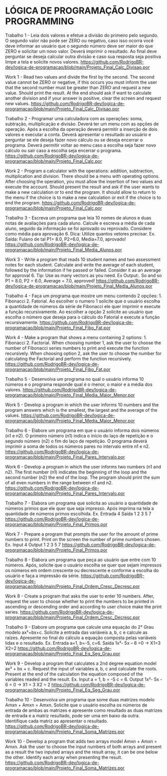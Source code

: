 # LÓGICA DE PROGRAMAÇÃO     LOGIC PROGRAMMING

Trabalho  1 - Leia dois valores e efetue a divisão do primeiro pelo segundo. O segundo valor não pode ser ZERO
              ou negativo, caso isso ocorra você deve informar ao usuário que o segundo número deve ser maior
              do que ZERO e solicitar um novo valor. Deverá imprimir o resultado. Ao final deve perguntar se
              deseja calcular outra divisão e caso sua resposta seja positiva limpe a tela e solicite novos valores.
              https://github.com/RodrigoBR-dev/logica-de-programacao/blob/main/Projeto_Final_Calc_Divisao.por

Work      1 - Read two values and divide the first by the second. The second value cannot be ZERO or negative,
              if this occurs you must inform the user that the second number must be greater than ZERO and request
              a new value. Should print the result. At the end should ask if want to calculate another division
              and if your answer is positive, clear the screen and request new values.
              https://github.com/RodrigoBR-dev/logica-de-programacao/blob/main/Projeto_Final_Calc_Divisao.por


Trabalho  2 - Programar uma calculadora com as operações: soma, subtração, multiplicação e divisão. Deverá ter
              um menu com as opções de operação. Após a escolha da operação deverá permitir a inserção de
              dois valores e executar a conta. Deverá apresentar o resultado ao usuário e perguntar se ele deseja
              fazer novo cálculo ou se deseja encerrar o programa. Deverá permitir voltar ao menu caso a escolha
              seja fazer novo cálculo ou sair caso a escolha seja encerrar o programa.
              https://github.com/RodrigoBR-dev/logica-de-programacao/blob/main/Projeto_Final_Calc.por

Work      2 - Program a calculator with the operations: addition, subtraction, multiplication and division. There
              should be a menu with operating options. After choosing the operation, you must allow the insertion
              of two values and execute the account. Should present the result and ask if the user wants to make
              a new calculation or to end the program. It should allow to return to the menu if the choice is to
              make a new calculation or exit if the choice is to end the program.
              https://github.com/RodrigoBR-dev/logica-de-programacao/blob/main/Projeto_Final_Calc.por


Trabalho  3 - Escreva um programa que leia 10 nomes de alunos e duas notas de avaliações para cada aluno.
              Calcule e escreva a média de cada aluno, seguido da informação se foi aprovado ou reprovado.
              Considere como média para aprovação 6. Dica: Utilize quantos vetores precisar. Ex. Saída: Fulano
              de tal P1= 8.0, P2=6.0, Media=7.0, aprovado!
              https://github.com/RodrigoBR-dev/logica-de-programacao/blob/main/Projeto_Final_Media_Alunos.por

Work      3 - Write a program that reads 10 student names and two assessment notes for each student. Calculate
              and write the average of each student, followed by the information if he passed or failed. Consider
              it as an average for approval 6. Tip: Use as many vectors as you need. Ex Output:. So and so P1 = 8.0,
              P2 = 6.0, Average = 7.0, approved!
              https://github.com/RodrigoBR-dev/logica-de-programacao/blob/main/Projeto_Final_Media_Alunos.por


Trabalho  4 - Faça um programa que mostre um menu contendo 2 opções: 1. Fibonacci 2. Fatorial. Ao escolher o
              numero 1 solicite que o usuário escolha a quantidade de números da série de Fibonacci ele quer
              imprimir e execute a função recursivamente. Ao escolher a opção 2 solicite ao usuário que escolha
              o número que deseja para o cálculo do Fatorial e execute a função recursivamente.
              https://github.com/RodrigoBR-dev/logica-de-programacao/blob/main/Projeto_Final_Fibo_Fat.por

Work      4 - Make a program that shows a menu containing 2 options: 1. Fibonacci 2. Factorial. When choosing number 1,
              ask the user to choose the number of Fibonacci series numbers to print and execute the function
              recursively. When choosing option 2, ask the user to choose the number for calculating the Factorial and
              perform the function recursively.
              https://github.com/RodrigoBR-dev/logica-de-programacao/blob/main/Projeto_Final_Fibo_Fat.por


Trabalho  5 - Desenvolva um programa no qual o usuário informa 10 números e o programa responde qual é o
              menor, o maior e a média dos valores.
              https://github.com/RodrigoBR-dev/logica-de-programacao/blob/main/Projeto_Final_Media_Maior_Menor.por

Work      5 - Develop a program in which the user informs 10 numbers and the program answers which is the smallest, the
              largest and the average of the values.
              https://github.com/RodrigoBR-dev/logica-de-programacao/blob/main/Projeto_Final_Media_Maior_Menor.por


Trabalho  6 - Elabore um programa em que o usuário informa dois números (n1 e n2). O primeiro número (n1)
              indica o início do laço de repetição e o segundo número (n2) o fim do laço de repetição. O
              programa deverá imprimir a soma de todos os números pares no intervalo entre n1 e n2.
              https://github.com/RodrigoBR-dev/logica-de-programacao/blob/main/Projeto_Final_Pares_Intervalo.por

Work      6 - Develop a program in which the user informs two numbers (n1 and n2). The first number (n1) indicates the
              beginning of the loop and the second number (n2) the end of the loop. The program should print the sum of
              all even numbers in the range between n1 and n2.
              https://github.com/RodrigoBR-dev/logica-de-programacao/blob/main/Projeto_Final_Pares_Intervalo.por


Trabalho  7 - Elabora um programa que solicita ao usuário a quantidade de números primos que ele quer que
              seja impresso. Após imprima na tela a quantidade de números primos escolhida. Ex. Entrada 4
              Saída 1 2 3 5 7
              https://github.com/RodrigoBR-dev/logica-de-programacao/blob/main/Projeto_Final_Primos.por

Work      7 - Prepare a program that prompts the user for the amount of prime numbers to print. Print on the screen
              the number of prime numbers chosen. Ex. Input 4 Output 1 2 3 5 7
              https://github.com/RodrigoBR-dev/logica-de-programacao/blob/main/Projeto_Final_Primos.por


Trabalho  8 - Elabora um programa que peça ao usuário que entre com 10 números. Após, solicite que o usuário
              escolha se quer que sejam impressos os números em ordem crescente ou decrescente e conforme
              a escolha do usuário e faça a impressão da série.
              https://github.com/RodrigoBR-dev/logica-de-programacao/blob/main/Projeto_Final_Ordem_Cresc_Decresc.por

Work      8 - Create a program that asks the user to enter 10 numbers. After, request the user to choose whether to print the
              numbers to be printed in ascending or descending order and according to user choice make the print series.
              https://github.com/RodrigoBR-dev/logica-de-programacao/blob/main/Projeto_Final_Ordem_Cresc_Decresc.por


Trabalho  9 - Elabore um programa que calcule uma equação do 2° Grau modelo ax²+bx+c. Solicite a entrada das
              variáveis a, b, c e calcule as raízes. Apresente no final do cálculo a equação composta pelas
              variáveis lidas e o resultado. Ex. Entrada a=1, b=-5, c=6. Saída 1x²- 5x – 6 =0 -> X1=3 X2=2
              https://github.com/RodrigoBR-dev/logica-de-programacao/blob/main/Projeto_Final_Eq_Seg_Grau.por

Work      9 - Develop a program that calculates a 2nd degree equation model ax² + bx + c. Request the input of variables a, b, c
              and calculate the roots. Present at the end of the calculation the equation composed of the variables readed and
              the result. Ex. Input a = 1, b = -5 c = 6. Output 1x²- 5x - 6 = 0 -> X1 = 3 X2 = 2
              https://github.com/RodrigoBR-dev/logica-de-programacao/blob/main/Projeto_Final_Eq_Seg_Grau.por


Trabalho 10 - Desenvolva um programa que some duas matrizes modelo Amxn + Amxn = Amxn. Solicite que o
              usuário escolha os números de entrada de ambas as matrizes e apresente como resultado as duas
              matrizes de entrada e a matriz resultado, pode ser uma em baixo da outra. Identifique cada matriz
              ao apresentar o resultado. 
              https://github.com/RodrigoBR-dev/logica-de-programacao/blob/main/Projeto_Final_Soma_Matrizes.por

Work     10 - Develop a program that adds two arrays model Amxn + Amxn = Amxn. Ask the user to choose the input numbers of both
              arrays and present as a result the two inputed arrays and the result array, it can be one below the other. Identify
              each array when presenting the result.
              https://github.com/RodrigoBR-dev/logica-de-programacao/blob/main/Projeto_Final_Soma_Matrizes.por



